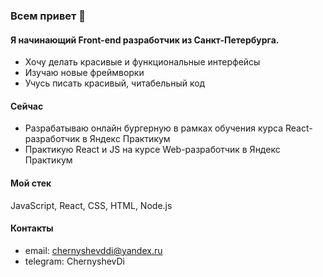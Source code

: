 ### Всем привет 👋

#### Я начинающий Front-end разработчик из Санкт-Петербурга.
- Хочу делать красивые и функциональные интерфейсы
- Изучаю новые фреймворки
- Учусь писать красивый, читабельный код

#### Сейчас
- Разрабатываю онлайн бургерную в рамках обучения курса React-разработчик в Яндекс Практикум
- Практикую React и JS на курсе Web-разработчик в Яндекс Практикум

#### Мой стек
JavaScript, React, CSS, HTML, Node.js

#### Контакты
- email: chernyshevddi@yandex.ru
- telegram: ChernyshevDi
